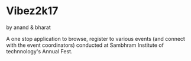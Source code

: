 # Vibez2k17
by anand &amp; bharat

A one stop application to browse, register to various events (and connect with the event coordinators) conducted at Sambhram Institute of technnology's Annual Fest. 
